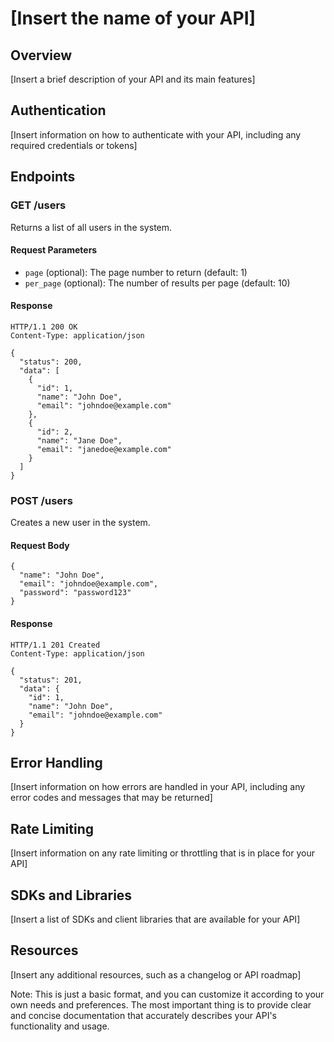 # [Insert the name of your API]

## Overview
[Insert a brief description of your API and its main features]

## Authentication
[Insert information on how to authenticate with your API, including any required credentials or tokens]

## Endpoints

### GET /users
Returns a list of all users in the system.

#### Request Parameters
- `page` (optional): The page number to return (default: 1)
- `per_page` (optional): The number of results per page (default: 10)

#### Response
```
HTTP/1.1 200 OK
Content-Type: application/json

{
  "status": 200,
  "data": [
    {
      "id": 1,
      "name": "John Doe",
      "email": "johndoe@example.com"
    },
    {
      "id": 2,
      "name": "Jane Doe",
      "email": "janedoe@example.com"
    }
  ]
}
```

### POST /users
Creates a new user in the system.

#### Request Body
```
{
  "name": "John Doe",
  "email": "johndoe@example.com",
  "password": "password123"
}
```

#### Response
```
HTTP/1.1 201 Created
Content-Type: application/json

{
  "status": 201,
  "data": {
    "id": 1,
    "name": "John Doe",
    "email": "johndoe@example.com"
  }
}
```

## Error Handling
[Insert information on how errors are handled in your API, including any error codes and messages that may be returned]

## Rate Limiting
[Insert information on any rate limiting or throttling that is in place for your API]

## SDKs and Libraries
[Insert a list of SDKs and client libraries that are available for your API]

## Resources
[Insert any additional resources, such as a changelog or API roadmap]

Note: This is just a basic format, and you can customize it according to your own needs and preferences. The most important thing is to provide clear and concise documentation that accurately describes your API's functionality and usage.
